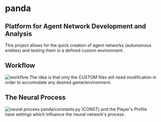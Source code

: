 # panda
## Platform for Agent Network Development and Analysis
This project allows for the quick creation of agent networks (autonomous entities) and testing them in a defined custom environment.

## Workflow
![workflow](https://raw.githubusercontent.com/travisgx/panda/main/_workflow.png)
The idea is that only the CUSTOM files will need modification in order to accomodate any desired game/environment.

## The Neural Process
![neural process](https://github.com/travisgx/panda/blob/main/_layout_panda.png)
panda/constants.py (CONST) and the Player's Profile have settings which influence the neural network's process.
